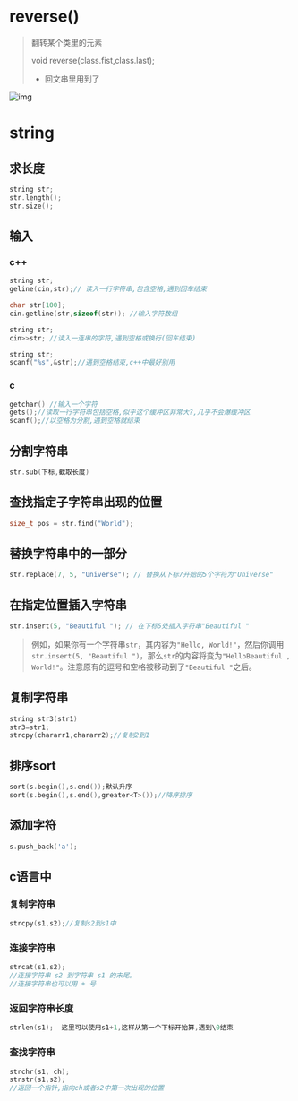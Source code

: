 # reverse()

> 翻转某个类里的元素
>
> void reverse(class.fist,class.last);
>
> - 回文串里用到了

![img](https://picx.zhimg.com/80/v2-7f20d57e51316a02ef64576609b89772_1440w.webp?source=2c26e567)

# string

## 求长度

```c++
string str;
str.length();
str.size();
```

## 输入

### c++

```cpp
string str;
geline(cin,str);// 读入一行字符串,包含空格,遇到回车结束

char str[100];
cin.getline(str,sizeof(str)); //输入字符数组

string str;
cin>>str; //读入一连串的字符,遇到空格或换行(回车结束)

string str;
scanf("%s",&str);//遇到空格结束,c++中最好别用
```

###  c

```cpp
getchar() //输入一个字符
gets();//读取一行字符串包括空格,似乎这个缓冲区非常大?,几乎不会爆缓冲区
scanf();//以空格为分割,遇到空格就结束
```

## 分割字符串

```cpp
str.sub(下标,截取长度)
```

## 查找指定子字符串出现的位置

```cpp
size_t pos = str.find("World");
```

## 替换字符串中的一部分

```cpp
str.replace(7, 5, "Universe"); // 替换从下标7开始的5个字符为"Universe"
```

## 在指定位置插入字符串

```cpp
str.insert(5, "Beautiful "); // 在下标5处插入字符串"Beautiful "
```

> 例如，如果你有一个字符串`str`，其内容为`"Hello, World!"`，然后你调用`str.insert(5, "Beautiful ")`，那么`str`的内容将变为`"HelloBeautiful , World!"`。注意原有的逗号和空格被移动到了`"Beautiful "`之后。

## 复制字符串

```cpp
string str3(str1) 
str3=str1;
strcpy(chararr1,chararr2);//复制2到1
```

## 排序sort

```cpp
sort(s.begin(),s.end());默认升序
sort(s.begin(),s.end(),greater<T>());//降序排序
```

## 添加字符

```cpp
s.push_back('a');
```

## c语言中

### 复制字符串

```cpp
strcpy(s1,s2);//复制s2到s1中
```

### 连接字符串

```cpp
strcat(s1,s2);
//连接字符串 s2 到字符串 s1 的末尾。
//连接字符串也可以用 + 号
```

### 返回字符串长度

```cpp
strlen(s1);  这里可以使用s1+1,这样从第一个下标开始算,遇到\0结束
```

### 查找字符串

```cpp
strchr(s1, ch);
strstr(s1,s2);
//返回一个指针,指向ch或者s2中第一次出现的位置
```

